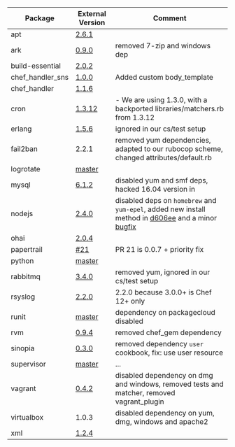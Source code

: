  Package | External Version | Comment
------------ | ------------- | -------------
apt | [2.6.1](https://github.com/opscode-cookbooks/apt/tree/v2.6.1) |
ark | [0.9.0](https://github.com/burtlo/ark/tree/v0.9.0) |  removed 7-zip and windows dep
build-essential | [2.0.2](https://github.com/opscode-cookbooks/build-essential/tree/v2.0.2) |
chef_handler_sns | [1.0.0](https://github.com/onddo/chef_handler_sns-cookbook/tree/1.0.0) | Added custom body_template
chef_handler | [1.1.6](https://github.com/opscode-cookbooks/chef_handler/tree/v1.1.6) |
cron | [1.3.12](https://github.com/opscode-cookbooks/cron/tree/v1.3.12) |  - We are using 1.3.0, with a backported libraries/matchers.rb from 1.3.12
erlang | [1.5.6](https://github.com/opscode-cookbooks/erlang/commit/2af91e4650c1411fbf8e44626b1a548f777926c4) | ignored in our cs/test setup
fail2ban | 2.2.1 | removed yum dependencies, adapted to our rubocop scheme, changed attributes/default.rb
logrotate | [master](https://github.com/stevendanna/logrotate/commit/7d9b87791f8e7ba64e23121c0faddad7779d45ba) |
mysql | [6.1.2](https://github.com/chef-cookbooks/mysql/commit/4ba145f2d6e5fd710ba586bc86d9f78e35fbfa60) | disabled yum and smf deps, hacked 16.04 version in
nodejs | [2.4.0](https://github.com/redguide/nodejs/releases/tag/v2.4.0) | disabled deps on `homebrew` and `yum-epel`, added new install method in [d606ee](https://github.com/till/easybib-cookbooks/commit/d606ee9851390458e390a44875afaecc5277c219) and a minor [bugfix](https://github.com/till/easybib-cookbooks/commit/da0895e9f3813d7bf6e646fec2615a4756e3039d)
ohai| [2.0.4](https://github.com/chef-cookbooks/ohai/commit/bc6b53ff9807cd02d5cea86f18470a81e7678771) |
papertrail | [#21](https://github.com/librato/papertrail-cookbook/pull/21) | PR 21 is 0.0.7 + priority fix
python | [master](https://github.com/poise/python/commit/56424ab64b06f584c13dba2dbb1cc5369faf20f4) |
rabbitmq | [3.4.0](https://github.com/jjasghar/rabbitmq/commit/b71c0a068419ad10324e8d13b517fafbf373c0c3) | removed yum, ignored in our cs/test setup
rsyslog | [2.2.0](https://github.com/chef-cookbooks/rsyslog/releases/tag/v2.2.0) | 2.2.0 because 3.0.0+ is Chef 12+ only
runit | [master](https://github.com/hw-cookbooks/runit/commit/1ebeffa0f907811302a22b137015012ed6f11193) | dependency on packagecloud disabled
rvm | [0.9.4](https://github.com/martinisoft/chef-rvm/tree/v0.9.4) | removed chef_gem dependency
sinopia | [0.3.0](https://github.com/BarthV/sinopia-cookbook/releases/tag/0.3.0) | removed dependency `user` cookbook, fix: use user resource
supervisor | [master](https://github.com/poise/supervisor/commit/0806cb6fccfdaf3da5959ce9c2bc42287ad50b26) | ...
vagrant | [0.4.2](https://github.com/jtimberman/vagrant-cookbook/releases/tag/v0.4.2) | disabled dependency on dmg and windows, removed tests and matcher, removed vagrant_plugin
virtualbox | 1.0.3 | disabled dependency on yum, dmg, windows and apache2
xml| [1.2.4](https://github.com/opscode-cookbooks/xml/tree/v1.2.4) |
